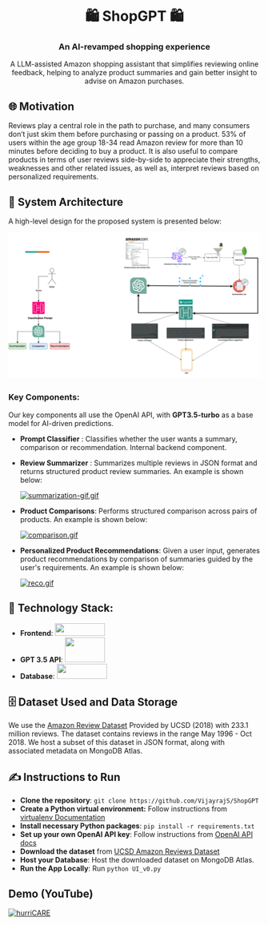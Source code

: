 <p align="center">
 <h1 align="center"> 🛍️ ShopGPT 🛍️ </h1>
 <h3 align="center"> An AI-revamped shopping experience </h3>
 <p align="center"> A LLM-assisted Amazon shopping assistant that simplifies reviewing online feedback, helping to analyze product summaries and gain better insight to advise on Amazon purchases. </p>

## 🌐 Motivation

Reviews play a central role in the path to purchase, and many consumers don’t just skim them before purchasing or passing on a product. 53% of users within the age group 18-34 read Amazon review for more than 10 minutes before deciding to buy a product. It is also useful to compare products in terms of user reviews side-by-side to appreciate their strengths, weaknesses and other related issues, as well as, interpret reviews based on personalized requirements.

## 📕 System Architecture

A high-level design for the proposed system is presented below:

![HLD](README_media/HLD.png "High-level System Design")

### Key Components:

Our key components all use the OpenAI API, with **GPT3.5-turbo** as a base model for AI-driven predictions.

* **Prompt Classifier** : Classifies whether the user wants a summary, comparison or recommendation. Internal backend component.
* **Review Summarizer** : Summarizes multiple reviews in JSON format and returns structured product review summaries. An example is shown below:
  
  [![summarization-gif.gif](https://i.postimg.cc/DyfKb6HC/summarization-gif.gif)](https://postimg.cc/8sYY2R1W)
  
* **Product Comparisons**: Performs structured comparison across pairs of products. An example is shown below:
  
  [![comparison.gif](https://i.postimg.cc/JnQ2rVrR/comparison.gif)](https://postimg.cc/HcV2zN8N)
  
* **Personalized Product Recommendations**: Given a user input, generates product recommendations by comparison of summaries guided by the user's requirements. An example is shown below:
  
  [![reco.gif](https://i.postimg.cc/nrgYZ0DH/reco.gif)](https://postimg.cc/8fdrmd43)

## 🚀 Technology Stack:
  
 - **Frontend**: <img src="https://pypi-camo.global.ssl.fastly.net/a95ef5913dc4cc84d2155ff690a0fa0d4c33d7e2/68747470733a2f2f7261772e67697468756275736572636f6e74656e742e636f6d2f67726164696f2d6170702f67726164696f2f6d61696e2f726561646d655f66696c65732f67726164696f2e737667" height="25" width="100"> 
 - **GPT 3.5 API**: <img src="https://www.webfx.com/wp-content/uploads/2023/07/what-is-openai.png" height="50" width="80">
 - **Database**: <img src="https://upload.wikimedia.org/wikipedia/commons/9/93/MongoDB_Logo.svg" height="30" width="100">

 ## 🗄️ Dataset Used and Data Storage

We use the [Amazon Review Dataset](https://cseweb.ucsd.edu/~jmcauley/datasets/amazon_v2/) Provided by UCSD (2018) with 233.1 million reviews. The dataset contains reviews in the range May 1996 - Oct 2018. We host a subset of this dataset in JSON format, along with associated metadata on MongoDB Atlas. 

## ✍️ Instructions to Run

- **Clone the repository**: `git clone https://github.com/VijayrajS/ShopGPT`
- **Create a Python virtual environment:** Follow instructions from [virtualenv Documentation](https://docs.python.org/3/library/venv.html)
- **Install necessary Python packages**: `pip install -r requirements.txt`
- **Set up your own OpenAI API key**: Follow instructions from [OpenAI API docs](https://platform.openai.com/docs/quickstart?context=python)
- **Download the dataset** from [UCSD Amazon Reviews Dataset](https://cseweb.ucsd.edu/~jmcauley/datasets/amazon_v2/)
- **Host your Database**: Host the downloaded dataset on MongoDB Atlas.
- **Run the App Locally**: Run `python UI_v0.py`

## Demo (YouTube)
 [![hurriCARE](https://img.youtube.com/vi/5UYiMiq8xxQ/0.jpg)](https://www.youtube.com/watch?v=5UYiMiq8xxQ)
